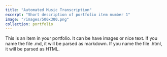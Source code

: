 ```yaml
---
title: "Automated Music Transcription"
excerpt: "Short description of portfolio item number 1"
image: "/images/500x300.png"
collection: portfolio
---
```


This is an item in your portfolio. It can be have images or nice text. If you name the file .md, it will be parsed as markdown. If you name the file .html, it will be parsed as HTML. 

